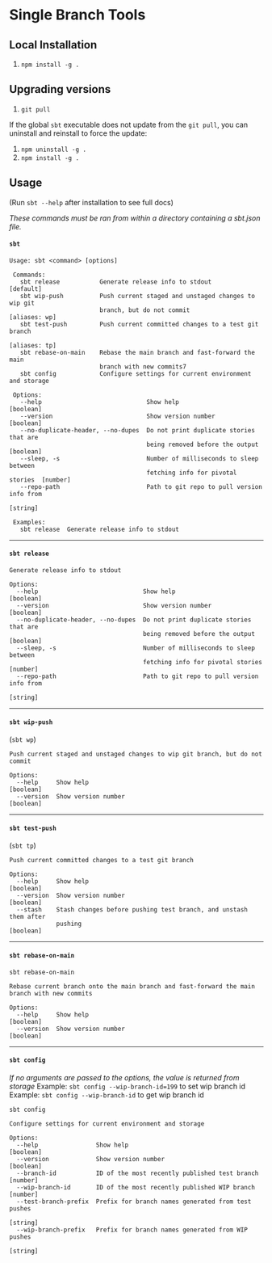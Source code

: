 # Single Branch Tools

## Local Installation

1. `npm install -g .`

## Upgrading versions

1. `git pull`

If the global `sbt` executable does not update from the `git pull`, you can uninstall and reinstall to force the update:

1. `npm uninstall -g .`
1. `npm install -g .`

## Usage
(Run `sbt --help` after installation to see full docs)

_These commands must be ran from within a directory containing a sbt.json file._

#### `sbt`
```
Usage: sbt <command> [options]
 
 Commands:
   sbt release           Generate release info to stdout                [default]
   sbt wip-push          Push current staged and unstaged changes to wip git
                         branch, but do not commit                  [aliases: wp]
   sbt test-push         Push current committed changes to a test git branch
                                                                    [aliases: tp]
   sbt rebase-on-main    Rebase the main branch and fast-forward the main 
                         branch with new commits7
   sbt config            Configure settings for current environment and storage
 
 Options:
   --help                             Show help                         [boolean]
   --version                          Show version number               [boolean]
   --no-duplicate-header, --no-dupes  Do not print duplicate stories that are
                                      being removed before the output   [boolean]
   --sleep, -s                        Number of milliseconds to sleep between
                                      fetching info for pivotal stories  [number]
   --repo-path                        Path to git repo to pull version info from
                                                                         [string]
 
 Examples:
   sbt release  Generate release info to stdout
```
---

#### `sbt release`
```
Generate release info to stdout

Options:
  --help                             Show help                         [boolean]
  --version                          Show version number               [boolean]
  --no-duplicate-header, --no-dupes  Do not print duplicate stories that are
                                     being removed before the output   [boolean]
  --sleep, -s                        Number of milliseconds to sleep between
                                     fetching info for pivotal stories  [number]
  --repo-path                        Path to git repo to pull version info from
                                                                        [string]
```
---

#### `sbt wip-push`
(`sbt wp`)
```
Push current staged and unstaged changes to wip git branch, but do not commit

Options:
  --help     Show help                                                 [boolean]
  --version  Show version number                                       [boolean]
```
---

#### `sbt test-push`
(`sbt tp`)
```
Push current committed changes to a test git branch

Options:
  --help     Show help                                                 [boolean]
  --version  Show version number                                       [boolean]
  --stash    Stash changes before pushing test branch, and unstash them after
             pushing                                                   [boolean]
```
---

#### `sbt rebase-on-main`
```
sbt rebase-on-main

Rebase current branch onto the main branch and fast-forward the main branch with new commits

Options:
  --help     Show help                                                 [boolean]
  --version  Show version number                                       [boolean]
```
---

#### `sbt config`
_If no arguments are passed to the options, the value is returned from storage_
Example: `sbt config --wip-branch-id=199` to set wip branch id
Example: `sbt config --wip-branch-id` to get wip branch id
```
sbt config

Configure settings for current environment and storage

Options:
  --help                Show help                                      [boolean]
  --version             Show version number                            [boolean]
  --branch-id           ID of the most recently published test branch   [number]
  --wip-branch-id       ID of the most recently published WIP branch    [number]
  --test-branch-prefix  Prefix for branch names generated from test pushes
                                                                        [string]
  --wip-branch-prefix   Prefix for branch names generated from WIP pushes
                                                                        [string]
```
